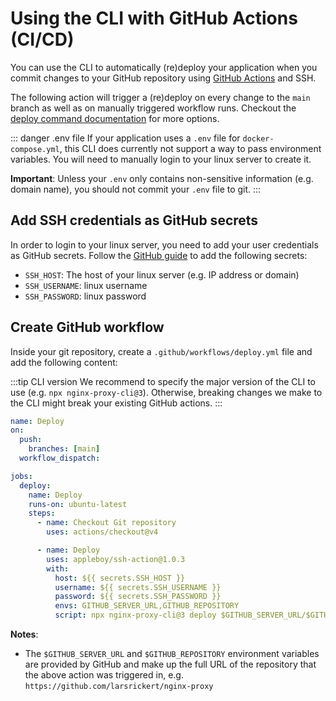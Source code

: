 # Using the CLI with GitHub Actions (CI/CD)

You can use the CLI to automatically (re)deploy your application when you commit changes to your GitHub repository using [GitHub Actions](https://github.com/features/actions) and SSH.

The following action will trigger a (re)deploy on every change to the `main` branch as well as on manually triggered workflow runs. Checkout the [deploy command documentation](/cli/commands#deploy) for more options.

::: danger .env file
If your application uses a `.env` file for `docker-compose.yml`, this CLI does currently not support a way to pass environment variables. You will need to manually login to your linux server to create it.

**Important**: Unless your `.env` only contains non-sensitive information (e.g. domain name), you should not commit your `.env` file to git.
:::

## Add SSH credentials as GitHub secrets

In order to login to your linux server, you need to add your user credentials as GitHub secrets. Follow the [GitHub guide](https://docs.github.com/en/actions/security-guides/encrypted-secrets#creating-encrypted-secrets-for-a-repository) to add the following secrets:

- `SSH_HOST`: The host of your linux server (e.g. IP address or domain)
- `SSH_USERNAME`: linux username
- `SSH_PASSWORD`: linux password

## Create GitHub workflow

Inside your git repository, create a `.github/workflows/deploy.yml` file and add the following content:

:::tip CLI version
We recommend to specify the major version of the CLI to use (e.g. `npx nginx-proxy-cli@3`).
Otherwise, breaking changes we make to the CLI might break your existing GitHub actions.
:::

```yaml
name: Deploy
on:
  push:
    branches: [main]
  workflow_dispatch:

jobs:
  deploy:
    name: Deploy
    runs-on: ubuntu-latest
    steps:
      - name: Checkout Git repository
        uses: actions/checkout@v4

      - name: Deploy
        uses: appleboy/ssh-action@1.0.3
        with:
          host: ${{ secrets.SSH_HOST }}
          username: ${{ secrets.SSH_USERNAME }}
          password: ${{ secrets.SSH_PASSWORD }}
          envs: GITHUB_SERVER_URL,GITHUB_REPOSITORY
          script: npx nginx-proxy-cli@3 deploy $GITHUB_SERVER_URL/$GITHUB_REPOSITORY --dir=~/nginx-proxy/applications
```

**Notes**:

- The `$GITHUB_SERVER_URL` and `$GITHUB_REPOSITORY` environment variables are provided by GitHub and make up the full URL of the repository that the above action was triggered in, e.g. `https://github.com/larsrickert/nginx-proxy`
